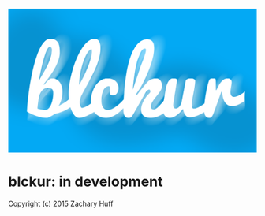 [![blckur](media/logo.png)](https://github.com/blckur/blckur)

# blckur: in development

Copyright (c) 2015 Zachary Huff
